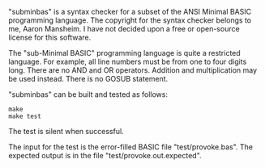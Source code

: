 "subminbas" is a syntax checker for a subset of the ANSI Minimal
BASIC programming language. The copyright for the syntax checker
belongs to me, Aaron Mansheim. I have not decided upon a free or
open-source license for this software.

The "sub-Minimal BASIC" programming language is quite a restricted
language. For example, all line numbers must be from one to four
digits long. There are no AND and OR operators. Addition and
multiplication may be used instead. There is no GOSUB statement.

"subminbas" can be built and tested as follows:

    make
    make test

The test is silent when successful.

The input for the test is the error-filled BASIC file
"test/provoke.bas". The expected output is in the file
"test/provoke.out.expected".
